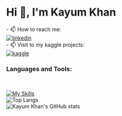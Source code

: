 <h1>Hi 👋, I'm Kayum Khan</h1>
- 📫 How to reach me: <br/>
<a href="https://www.linkedin.com/in/kayum-khan2501/">
    <img src="https://img.shields.io/badge/linkedin-blue?style=for-the-badge&logo=linkedin&logoColor=white" alt="linkedin"/>
</a><br>
- 📫 Visit to my kaggle projects: <br>
<a href="https://www.kaggle.com/kayumkhan25/code">
    <img src="https://img.shields.io/badge/kaggle-indigo?style=for-the-badge&logo=kaggle&logoColor=white" alt="kaggle"/>
</a>

<h3>Languages and Tools:</h3><br>

[![My Skills](https://skillicons.dev/icons?i=html,css,javascript,bootstrap,mysql,c,java,python,wordpress,github,git&perline=5)](https://skillicons.dev)
<br>
![Top Langs](https://github-readme-stats.vercel.app/api/top-langs/?username=KayumKhan25&theme=dark)
<br>
![Kayum Khan's GitHub stats](https://github-readme-stats.vercel.app/api?username=KayumKhan25&show_icons=true&theme=dark)

